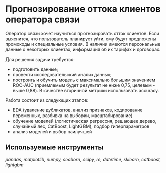 # Прогнозирование оттока клиентов оператора связи

Оператор связи хочет научиться прогнозировать отток клиентов. Если выяснится, что пользователь планирует уйти, ему будут предложены промокоды и специальные условия. В наличии имеются персональные данные о некоторых клиентах, информация об их тарифах и договорах. 

Для решения задачи требуется:

- подготовить данные;
- провести исследовательский анализ данных;
- построить и обучить модель с максимально большим значением ROC-AUC (приемлемым будет результат не ниже 0,75, целевым - выше 0,88). В качестве вторичной метрики использовать accuracy.

Работа состоит из следующих этапов:
- EDA (удаление дубликатов, анализ признаков, кодирование переменных, разбивка на выборки, масштабирование)
- обучение моделей (логистическая регрессия, решающее дерево, случайный лес, CatBoost, LightGBM), подбор гиперпараметров
- анализ моделей и выбор наилучшей

## Используемые инструменты
*pandas, matplotlib, numpy, seaborn, scipy, re, datetime, sklearn, catboost, lightgbm*

